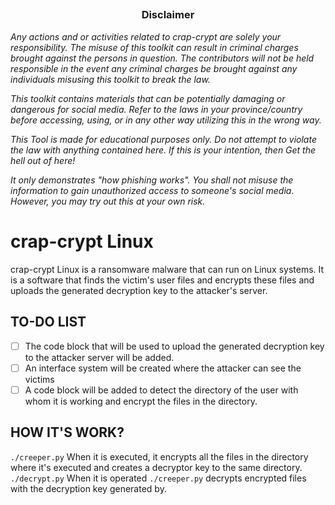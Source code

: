 ##

<h3><p align="center">Disclaimer</p></h3>

<i>Any actions and or activities related to crap-crypt are solely your responsibility. The misuse of this toolkit can result in criminal charges brought against the persons in question. The contributors will not be held responsible in the event any criminal charges be brought against any individuals misusing this toolkit to break the law.

This toolkit contains materials that can be potentially damaging or dangerous for social media. Refer to the laws in your province/country before accessing, using, or in any other way utilizing this in the wrong way.

This Tool is made for educational purposes only. Do not attempt to violate the law with anything contained here. If this is your intention, then Get the hell out of here!

It only demonstrates "how phishing works". You shall not misuse the information to gain unauthorized access to someone's social media. However, you may try out this at your own risk.</i>

## 

# crap-crypt Linux

crap-crypt Linux is a ransomware malware that can run on Linux systems. It is a software that finds the victim's user files and encrypts these files and uploads the generated decryption key to the attacker's server.

##

## TO-DO LIST

- [ ] The code block that will be used to upload the generated decryption key to the attacker server will be added.
- [ ] An interface system will be created where the attacker can see the victims
- [ ] A code block will be added to detect the directory of the user with whom it is working and encrypt the files in the directory.

##
## HOW IT'S WORK?

`./creeper.py` When it is executed, it encrypts all the files in the directory where it's executed and creates a decryptor key to the same directory. `./decrypt.py` When it is operated `./creeper.py` decrypts encrypted files with the decryption key generated by.

##
